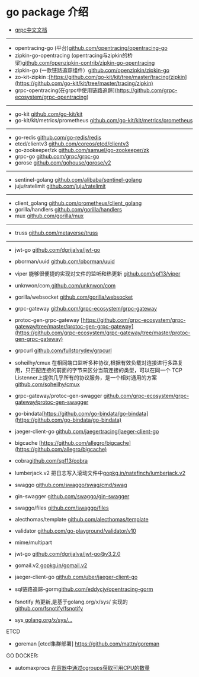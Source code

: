 # go package 介绍
* [grpc中文文档](http://doc.oschina.net/grpc)
-------
* opentracing-go (平台)[github.com/opentracing/opentracing-go](github.com/opentracing/opentracing-go)
* zipkin-go-opentracing (opentracing与zipkin的桥梁)[github.com/openzipkin-contrib/zipkin-go-opentracing](github.com/openzipkin-contrib/zipkin-go-opentracing)
* zipkin-go (一款链路追踪组件）[github.com/openzipkin/zipkin-go](github.com/openzipkin/zipkin-go)
* zo-kit-zipkin :[https://github.com/go-kit/kit/tree/master/tracing/zipkin](https://github.com/go-kit/kit/tree/master/tracing/zipkin)
* grpc-opentracing(在grpc中使用链路追踪](https://github.com/grpc-ecosystem/grpc-opentracing)
-------
* go-kit [github.com/go-kit/kit](https://github.com/go-kit/kit)
* go-kit/kit/metrics/prometheus [github.com/go-kit/kit/metrics/prometheus](github.com/go-kit/kit/metrics/prometheus)

-------
* go-redis [github.com/go-redis/redis](github.com/go-redis/redis)
* etcd/clientv3 [github.com/coreos/etcd/clientv3](github.com/coreos/etcd/clientv3)
* go-zookeeper/zk [github.com/samuel/go-zookeeper/zk](github.com/samuel/go-zookeeper/zk)
* grpc-go [github.com/grpc/grpc-go](https://github.com/grpc/grpc-go)
 * gorose [github.com/gohouse/gorose/v2](github.com/gohouse/gorose/v2)
-------
* sentinel-golang [github.com/alibaba/sentinel-golang](https://github.com/alibaba/sentinel-golang)
* juju/ratelimit [github.com/juju/ratelimit](github.com/juju/ratelimit)

-------
* client_golang [github.com/prometheus/client_golang](https://github.com/prometheus/client_golang)
* gorilla/handlers [github.com/gorilla/handlers](github.com/gorilla/handlers)
* mux [github.com/gorilla/mux](https://github.com/gorilla/mux)
-------

* truss [github.com/metaverse/truss](https://github.com/metaverse/truss)
-------

* jwt-go [github.com/dgrijalva/jwt-go](https://github.com/dgrijalva/jwt-go)
* pborman/uuid [github.com/pborman/uuid](https://github.com/pborman/uuid)
* viper 能够很便捷的实现对文件的监听和热更新 [github.com/spf13/viper](github.com/spf13/viper)
* unknwon/com[ github.com/unknwon/com]( github.com/unknwon/com)
* gorilla/websocket [github.com/gorilla/websocket](https://github.com/gorilla/websocket)
* grpc-gateway [github.com/grpc-ecosystem/grpc-gateway](https://github.com/grpc-ecosystem/grpc-gateway)
* protoc-gen-grpc-gateway [https://github.com/grpc-ecosystem/grpc-gateway/tree/master/protoc-gen-grpc-gateway](https://github.com/grpc-ecosystem/grpc-gateway/tree/master/protoc-gen-grpc-gateway)
* grpcurl  [github.com/fullstorydev/grpcurl](https://github.com/fullstorydev/grpcurl)
* soheilhy/cmux 在相同端口监听多种协议,根据有效负载对连接进行多路复用，只匹配连接的前面的字节来区分当前连接的类型，可以在同一个 TCP Listenner上提供几乎所有的协议服务，是一个相对通用的方案
[github.com/soheilhy/cmux](https://github.com/soheilhy/cmux)

* grpc-gateway/protoc-gen-swagger [ github.com/grpc-ecosystem/grpc-gateway/protoc-gen-swagger]( github.com/grpc-ecosystem/grpc-gateway/protoc-gen-swagger)
* go-bindata[https://github.com/go-bindata/go-bindata](https://github.com/go-bindata/go-bindata)
* jaeger-client-go [github.com/jaegertracing/jaeger-client-go](github.com/jaegertracing/jaeger-client-go)
* bigcache [https://github.com/allegro/bigcache](https://github.com/allegro/bigcache)
* cobra[github.com/spf13/cobra](github.com/spf13/cobra)
* lumberjack.v2 把日志写入滚动文件中[gopkg.in/natefinch/lumberjack.v2](gopkg.in/natefinch/lumberjack.v2)
* swaggo [github.com/swaggo/swag/cmd/swag](github.com/swaggo/swag/cmd/swag)
* gin-swagger [github.com/swaggo/gin-swagger](github.com/swaggo/gin-swagger)
* swaggo/files [github.com/swaggo/files](github.com/swaggo/files)
* alecthomas/template [github.com/alecthomas/template](github.com/alecthomas/template)
* validator [ github.com/go-playground/validator/v10]( github.com/go-playground/validator/v10)
* mime/multipart []()
* jwt-go [github.com/dgrijalva/jwt-go@v3.2.0](github.com/dgrijalva/jwt-go@v3.2.0)
* gomail.v2[ gopkg.in/gomail.v2]( gopkg.in/gomail.v2)
* jaeger-client-go [github.com/uber/jaeger-client-go](github.com/uber/jaeger-client-go)
* sql链路追踪-gorm[github.com/eddycjy/opentracing-gorm](github.com/eddycjy/opentracing-gorm)
* fsnotify 热更新,是基于golang.org/x/sys/ 实现的[github.com/fsnotify/fsnotify](github.com/fsnotify/fsnotify)
* sys[ golang.org/x/sys/...]( golang.org/x/sys/...)

ETCD
* goreman [etcd集群部署] https://github.com/mattn/goreman

GO DOCKER:
* automaxprocs [在容器中通过cgroups获取可用CPU的数量](https://github.com/uber-go/automaxprocs.git)